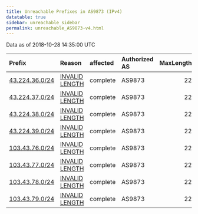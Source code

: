 ```yaml
---
title: Unreachable Prefixes in AS9873 (IPv4)
datatable: true
sidebar: unreachable_sidebar
permalink: unreachable_AS9873-v4.html
---
```


Data as of 2018-10-28 14:35:00 UTC


<div class="datatable-begin"></div>

| Prefix                                                 | Reason                                                                                                  | affected   | Authorized AS   |   MaxLength | Anchor                                       |   unreachable /24s |
|:-------------------------------------------------------|:--------------------------------------------------------------------------------------------------------|:-----------|:----------------|------------:|:---------------------------------------------|-------------------:|
| [43.224.36.0/24](https://stat.ripe.net/43.224.36.0/24) | [INVALID LENGTH](https://rpki-validator.ripe.net/announcement-preview?asn=AS9873&prefix=43.224.36.0/24) | complete   | AS9873          |          22 | [APNIC](unreachable_APNIC_RPKI_Root-v4.html) |                  1 |
| [43.224.37.0/24](https://stat.ripe.net/43.224.37.0/24) | [INVALID LENGTH](https://rpki-validator.ripe.net/announcement-preview?asn=AS9873&prefix=43.224.37.0/24) | complete   | AS9873          |          22 | [APNIC](unreachable_APNIC_RPKI_Root-v4.html) |                  1 |
| [43.224.38.0/24](https://stat.ripe.net/43.224.38.0/24) | [INVALID LENGTH](https://rpki-validator.ripe.net/announcement-preview?asn=AS9873&prefix=43.224.38.0/24) | complete   | AS9873          |          22 | [APNIC](unreachable_APNIC_RPKI_Root-v4.html) |                  1 |
| [43.224.39.0/24](https://stat.ripe.net/43.224.39.0/24) | [INVALID LENGTH](https://rpki-validator.ripe.net/announcement-preview?asn=AS9873&prefix=43.224.39.0/24) | complete   | AS9873          |          22 | [APNIC](unreachable_APNIC_RPKI_Root-v4.html) |                  1 |
| [103.43.76.0/24](https://stat.ripe.net/103.43.76.0/24) | [INVALID LENGTH](https://rpki-validator.ripe.net/announcement-preview?asn=AS9873&prefix=103.43.76.0/24) | complete   | AS9873          |          22 | [APNIC](unreachable_APNIC_RPKI_Root-v4.html) |                  1 |
| [103.43.77.0/24](https://stat.ripe.net/103.43.77.0/24) | [INVALID LENGTH](https://rpki-validator.ripe.net/announcement-preview?asn=AS9873&prefix=103.43.77.0/24) | complete   | AS9873          |          22 | [APNIC](unreachable_APNIC_RPKI_Root-v4.html) |                  1 |
| [103.43.78.0/24](https://stat.ripe.net/103.43.78.0/24) | [INVALID LENGTH](https://rpki-validator.ripe.net/announcement-preview?asn=AS9873&prefix=103.43.78.0/24) | complete   | AS9873          |          22 | [APNIC](unreachable_APNIC_RPKI_Root-v4.html) |                  1 |
| [103.43.79.0/24](https://stat.ripe.net/103.43.79.0/24) | [INVALID LENGTH](https://rpki-validator.ripe.net/announcement-preview?asn=AS9873&prefix=103.43.79.0/24) | complete   | AS9873          |          22 | [APNIC](unreachable_APNIC_RPKI_Root-v4.html) |                  1 |

<div class="datatable-end"></div>